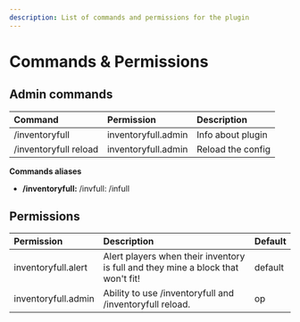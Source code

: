 ```yaml
---
description: List of commands and permissions for the plugin
---
```


# Commands & Permissions

## Admin commands

| Command | Permission | Description |
| :--- | :--- | :--- |
| /inventoryfull | inventoryfull.admin | Info about plugin |
| /inventoryfull reload | inventoryfull.admin | Reload the config |

**Commands aliases**

* **/inventoryfull:** /invfull: /infull

## Permissions

| Permission | Description | Default |
| :--- | :--- | :--- |
| inventoryfull.alert | Alert players when their inventory is full and they mine a block that won't fit! | default |
| inventoryfull.admin | Ability to use /inventoryfull and /inventoryfull reload. | op |
